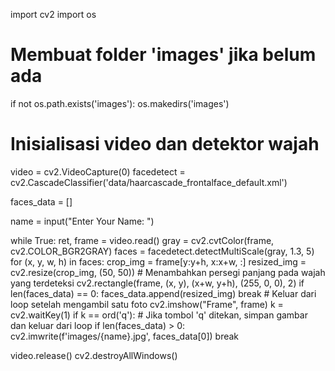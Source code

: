 import cv2
import os

# Membuat folder 'images' jika belum ada
if not os.path.exists('images'):
    os.makedirs('images')

# Inisialisasi video dan detektor wajah
video = cv2.VideoCapture(0)
facedetect = cv2.CascadeClassifier('data/haarcascade_frontalface_default.xml')

faces_data = []

name = input("Enter Your Name: ")

while True:
    ret, frame = video.read()
    gray = cv2.cvtColor(frame, cv2.COLOR_BGR2GRAY)
    faces = facedetect.detectMultiScale(gray, 1.3, 5)
    for (x, y, w, h) in faces:
        crop_img = frame[y:y+h, x:x+w, :]
        resized_img = cv2.resize(crop_img, (50, 50))
        # Menambahkan persegi panjang pada wajah yang terdeteksi
        cv2.rectangle(frame, (x, y), (x+w, y+h), (255, 0, 0), 2)
        if len(faces_data) == 0:
            faces_data.append(resized_img)
            break  # Keluar dari loop setelah mengambil satu foto
    cv2.imshow("Frame", frame)
    k = cv2.waitKey(1)
    if k == ord('q'):
        # Jika tombol 'q' ditekan, simpan gambar dan keluar dari loop
        if len(faces_data) > 0:
            cv2.imwrite(f'images/{name}.jpg', faces_data[0])
        break

video.release()
cv2.destroyAllWindows()
